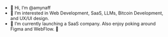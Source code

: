 - 👋 Hi, I’m @amynaff
- 👀 I’m interested in Web Development, SaaS, LLMs, Bitcoin Development, and UX/UI design. 
- 🌱 I’m currently launching a SaaS company. Also enjoy poking around Figma and WebFlow. 
 💞️ 


<!---
amynaff/amynaff is a ✨ special ✨ repository because its `README.md` (this file) appears on your GitHub profile.
You can click the Preview link to take a look at your changes.
--->
